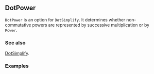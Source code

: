 ## DotPower

`DotPower` is an option for `DotSimplify`. It determines whether non-commutative powers are represented by successive multiplication or by `Power`.

### See also

[DotSimplify](DotSimplify).

### Examples